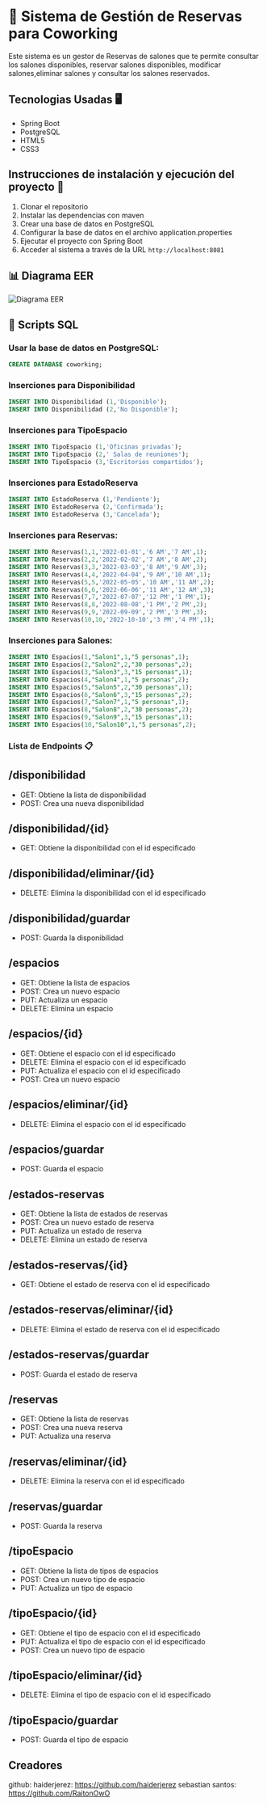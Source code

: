 # 🏢 Sistema de Gestión de Reservas para Coworking

Este sistema es un gestor de Reservas de salones que te permite consultar los salones disponibles, reservar salones disponibles, modificar salones,eliminar salones y consultar los salones reservados.

## Tecnologias Usadas 🖥️

- Spring Boot 
- PostgreSQL
- HTML5
- CSS3

## Instrucciones de instalación y ejecución del proyecto 📖
1. Clonar el repositorio
2. Instalar las dependencias con maven
3. Crear una base de datos en PostgreSQL
4. Configurar la base de datos en el archivo application.properties
5. Ejecutar el proyecto con Spring Boot
6. Acceder al sistema a través de la URL `http://localhost:8081`

##  📊 Diagrama EER
![Diagrama EER](Coworking-ER.png)

## 📜 Scripts SQL 



### Usar la base de datos en PostgreSQL:
```sql
CREATE DATABASE coworking;
```
### Inserciones para Disponibilidad
```sql
INSERT INTO Disponibilidad (1,'Disponible');
INSERT INTO Disponibilidad (2,'No Disponible');
```
### Inserciones para TipoEspacio
```sql
INSERT INTO TipoEspacio (1,'Oficinas privadas');
INSERT INTO TipoEspacio (2,' Salas de reuniones');
INSERT INTO TipoEspacio (3,'Escritorios compartidos');
```
### Inserciones para EstadoReserva
```sql
INSERT INTO EstadoReserva (1,'Pendiente');
INSERT INTO EstadoReserva (2,'Confirmada');
INSERT INTO EstadoReserva (3,'Cancelada');
```

### Inserciones para Reservas:
```sql
INSERT INTO Reservas(1,1,'2022-01-01','6 AM','7 AM',1);
INSERT INTO Reservas(2,2,'2022-02-02','7 AM','8 AM',2);
INSERT INTO Reservas(3,3,'2022-03-03','8 AM','9 AM',3);
INSERT INTO Reservas(4,4,'2022-04-04','9 AM','10 AM',1);
INSERT INTO Reservas(5,5,'2022-05-05','10 AM','11 AM',2);
INSERT INTO Reservas(6,6,'2022-06-06','11 AM','12 AM',3);
INSERT INTO Reservas(7,7,'2022-07-07','12 PM','1 PM',1);
INSERT INTO Reservas(8,8,'2022-08-08','1 PM','2 PM',2);
INSERT INTO Reservas(9,9,'2022-09-09','2 PM','3 PM',3);
INSERT INTO Reservas(10,10,'2022-10-10','3 PM','4 PM',1);
```
### Inserciones para Salones:
```sql
INSERT INTO Espacios(1,"Salon1",1,"5 personas",1);
INSERT INTO Espacios(2,"Salon2",2,"30 personas",2);
INSERT INTO Espacios(3,"Salon3",3,"15 personas",1);
INSERT INTO Espacios(4,"Salon4",1,"5 personas",2);
INSERT INTO Espacios(5,"Salon5",2,"30 personas",1);
INSERT INTO Espacios(6,"Salon6",3,"15 personas",2);
INSERT INTO Espacios(7,"Salon7",1,"5 personas",1);
INSERT INTO Espacios(8,"Salon8",2,"30 personas",2);
INSERT INTO Espacios(9,"Salon9",3,"15 personas",1);
INSERT INTO Espacios(10,"Salon10",1,"5 personas",2);
```
### Lista de Endpoints 📋
## /disponibilidad
- GET: Obtiene la lista de disponibilidad
- POST: Crea una nueva disponibilidad

## /disponibilidad/{id}
- GET: Obtiene la disponibilidad con el id especificado

## /disponibilidad/eliminar/{id}
- DELETE: Elimina la disponibilidad con el id especificado

## /disponibilidad/guardar
- POST: Guarda la disponibilidad

## /espacios
- GET: Obtiene la lista de espacios
- POST: Crea un nuevo espacio
- PUT: Actualiza un espacio
- DELETE: Elimina un espacio

## /espacios/{id}
- GET: Obtiene el espacio con el id especificado
- DELETE: Elimina el espacio con el id especificado
- PUT: Actualiza el espacio con el id especificado
- POST: Crea un nuevo espacio

## /espacios/eliminar/{id}
- DELETE: Elimina el espacio con el id especificado

## /espacios/guardar 
- POST: Guarda el espacio

## /estados-reservas
- GET: Obtiene la lista de estados de reservas
- POST: Crea un nuevo estado de reserva
- PUT: Actualiza un estado de reserva
- DELETE: Elimina un estado de reserva

## /estados-reservas/{id}
- GET: Obtiene el estado de reserva con el id especificado

## /estados-reservas/eliminar/{id}
- DELETE: Elimina el estado de reserva con el id especificado

## /estados-reservas/guardar
- POST: Guarda el estado de reserva

## /reservas
- GET: Obtiene la lista de reservas
- POST: Crea una nueva reserva
- PUT: Actualiza una reserva

## /reservas/eliminar/{id}
- DELETE: Elimina la reserva con el id especificado

## /reservas/guardar
- POST: Guarda la reserva

## /tipoEspacio
- GET: Obtiene la lista de tipos de espacios
- POST: Crea un nuevo tipo de espacio
- PUT: Actualiza un tipo de espacio

## /tipoEspacio/{id}
- GET: Obtiene el tipo de espacio con el id especificado
- PUT: Actualiza el tipo de espacio con el id especificado
- POST: Crea un nuevo tipo de espacio

## /tipoEspacio/eliminar/{id}
- DELETE: Elimina el tipo de espacio con el id especificado

## /tipoEspacio/guardar
- POST: Guarda el tipo de espacio

## Creadores
github:
haiderjerez: https://github.com/haiderjerez
sebastian santos: https://github.com/RaitonOwO
